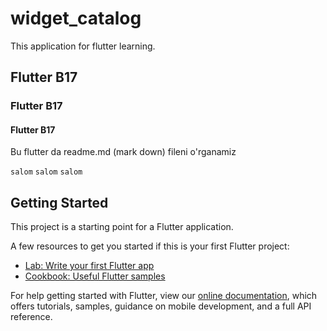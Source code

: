 # widget_catalog

This application for flutter learning.

## Flutter B17
### Flutter B17
#### Flutter B17

Bu flutter da readme.md (mark down) fileni o'rganamiz

`salom`
``salom``
```salom```

## Getting Started

This project is a starting point for a Flutter application.

A few resources to get you started if this is your first Flutter project:

- [Lab: Write your first Flutter app](https://flutter.dev/docs/get-started/codelab)
- [Cookbook: Useful Flutter samples](https://flutter.dev/docs/cookbook)

For help getting started with Flutter, view our
[online documentation](https://flutter.dev/docs), which offers tutorials,
samples, guidance on mobile development, and a full API reference.
